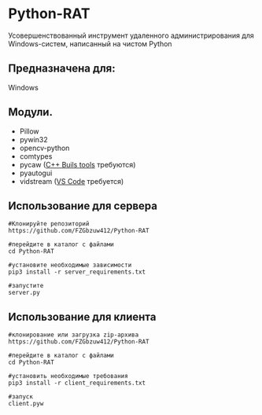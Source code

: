 # Python-RAT
Усовершенствованный инструмент удаленного администрирования для Windows-систем, написанный на чистом Python

## Предназначена для:
Windows

## Модули.
+ Pillow
+ pywin32
+ opencv-python
+ comtypes 
+ pycaw ([C++ Buils tools](https://visualstudio.microsoft.com/ru/visual-cpp-build-tools/) требуются)
+ pyautogui
+ vidstream ([VS Code](https://code.visualstudio.com/) требуется)

## Использование для сервера
```
#Клонируйте репозиторий
https://github.com/FZGbzuw412/Python-RAT

#перейдите в каталог с файлами
cd Python-RAT 

#установите необходимые зависимости
pip3 install -r server_requirements.txt

#запустите
server.py
```

## Использование для клиента
```
#клонирование или загрузка zip-архива
https://github.com/FZGbzuw412/Python-RAT

#перейдите в каталог с файлами
cd Python-RAT

#установить необходимые требования
pip3 install -r client_requirements.txt

#запуск 
client.pyw
```
